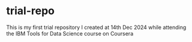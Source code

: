 # trial-repo
This is my first trial repository I created at 14th Dec 2024 while attending the IBM Tools for Data Science course on Coursera
